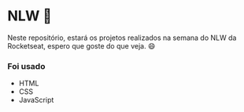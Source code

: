 # NLW :rocket:

Neste repositório, estará os projetos realizados na semana do NLW da Rocketseat, espero que goste do que veja. :smile:

### Foi usado 
- HTML
- CSS
- JavaScript
